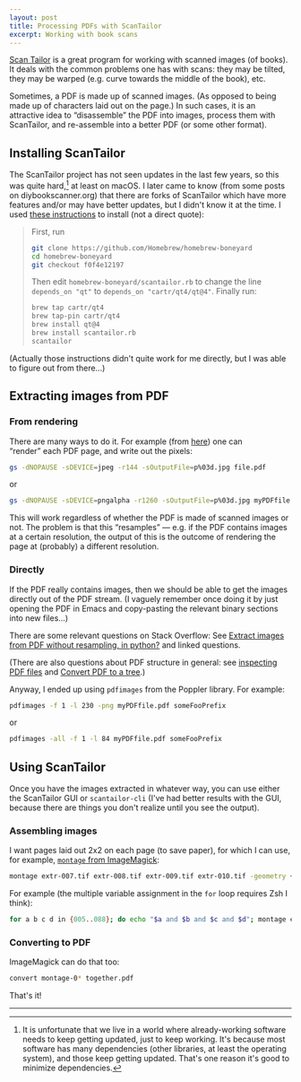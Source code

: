```yaml
---
layout: post
title: Processing PDFs with ScanTailor
excerpt: Working with book scans
---
```


[Scan Tailor](http://scantailor.org/) is a great program for working with scanned images (of books). It deals with the common problems one has with scans: they may be tilted, they may be warped (e.g. curve towards the middle of the book), etc.

Sometimes, a PDF is made up of scanned images. (As opposed to being made up of characters laid out on the page.) In such cases, it is an attractive idea to “disassemble” the PDF into images, process them with ScanTailor, and re-assemble into a better PDF (or some other format).

## Installing ScanTailor

The ScanTailor project has not seen updates in the last few years, so this was quite hard,[^update] at least on macOS. I later came to know (from some posts on diybookscanner.org) that there are forks of ScanTailor which have more features and/or may have better updates, but I didn't know it at the time. I used [these instructions](https://github.com/scantailor/scantailor/issues/273#issuecomment-357964331) to install (not a direct quote):

> First, run
>
> ```sh
> git clone https://github.com/Homebrew/homebrew-boneyard
> cd homebrew-boneyard
> git checkout f0f4e12197
> ```
> Then edit `homebrew-boneyard/scantailor.rb` to change the line `depends_on "qt"` to `depends_on "cartr/qt4/qt@4"`. Finally run:
>
> ```sh
> brew tap cartr/qt4
> brew tap-pin cartr/qt4
> brew install qt@4
> brew install scantailor.rb
> scantailor
> ```

(Actually those instructions didn't quite work for me directly, but I was able to figure out from there...)

## Extracting images from PDF

### From rendering

There are many ways to do it. For example (from [here](https://christianheilmann.com/2012/09/30/quick-one-converting-a-multi-page-pdf-to-a-jpg-for-each-page-on-osx/)) one can “render” each PDF page, and write out the pixels:

```sh
gs -dNOPAUSE -sDEVICE=jpeg -r144 -sOutputFile=p%03d.jpg file.pdf
```

or

```sh
gs -dNOPAUSE -sDEVICE=pngalpha -r1260 -sOutputFile=p%03d.jpg myPDFfile.pdf
```

This will work regardless of whether the PDF is made of scanned images or not. The problem is that this “resamples” — e.g. if the PDF contains images at a certain resolution, the output of this is the outcome of rendering the page at (probably) a different resolution.

### Directly

If the PDF really contains images, then we should be able to get the images directly out of the PDF stream. (I vaguely remember once doing it by just opening the PDF in Emacs and copy-pasting the relevant binary sections into new files...)

There are some relevant questions on Stack Overflow: See [Extract images from PDF without resampling, in python?](https://stackoverflow.com/questions/2693820/extract-images-from-pdf-without-resampling-in-python) and linked questions.

(There are also questions about PDF structure in general: see [inspecting PDF files](https://stackoverflow.com/questions/3549541/best-tool-for-inspecting-pdf-files) and [Convert PDF to a tree](https://stackoverflow.com/questions/43323751/convert-pdf-to-a-tree).)

Anyway, I ended up using `pdfimages` from the Poppler library. For example:

```sh
pdfimages -f 1 -l 230 -png myPDFfile.pdf someFooPrefix
```

or

```sh
pdfimages -all -f 1 -l 84 myPDFfile.pdf someFooPrefix
```

## Using ScanTailor

Once you have the images extracted in whatever way, you can use either the ScanTailor GUI or `scantailor-cli` (I've had better results with the GUI, because there are things you don't realize until you see the output).

### Assembling images

I want pages laid out 2x2 on each page (to save paper), for which I can use, for example, [`montage` from ImageMagick](http://www.imagemagick.org/Usage/montage/):

```sh
montage extr-007.tif extr-008.tif extr-009.tif extr-010.tif -geometry +1+1 montage.png
```

For example (the multiple variable assignment in the `for` loop requires Zsh I think):

```sh
for a b c d in {005..088}; do echo "$a and $b and $c and $d"; montage extr-$a.tif extr-$b.tif extr-$c.tif extr-$d.tif -geometry +1+1 montage-$a.png; done
```

### Converting to PDF

ImageMagick can do that too:

```sh
convert montage-0* together.pdf
```

That's it!

[^update]: It is unfortunate that we live in a world where already-working software needs to keep getting updated, just to keep working. It's because most software has many dependencies (other libraries, at least the operating system), and those keep getting updated. That's one reason it's good to minimize dependencies.





----
